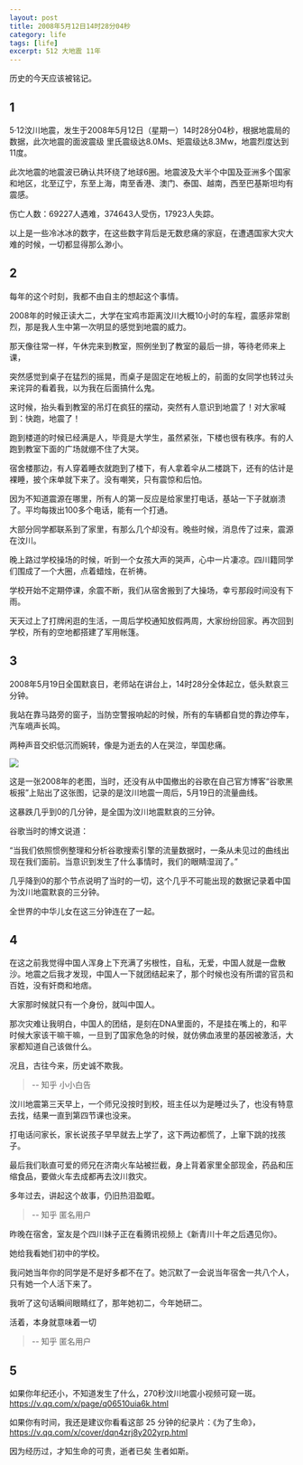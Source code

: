 ```yaml
---
layout: post
title: 2008年5月12日14时28分04秒
category: life
tags: [life]
excerpt: 512 大地震 11年
---
```


历史的今天应该被铭记。

## 1

5·12汶川地震，发生于2008年5月12日（星期一）14时28分04秒，根据地震局的数据，此次地震的面波震级 里氏震级达8.0Ms、矩震级达8.3Mw，地震烈度达到11度。

此次地震的地震波已确认共环绕了地球6圈。地震波及大半个中国及亚洲多个国家和地区，北至辽宁，东至上海，南至香港、澳门、泰国、越南，西至巴基斯坦均有震感。

伤亡人数：69227人遇难，374643人受伤，17923人失踪。

以上是一些冷冰冰的数字，在这些数字背后是无数悲痛的家庭，在遭遇国家大灾大难的时候，一切都显得那么渺小。

## 2

每年的这个时刻，我都不由自主的想起这个事情。

2008年的时候正读大二，大学在宝鸡市距离汶川大概10小时的车程，震感非常剧烈，那是我人生中第一次明显的感觉到地震的威力。

那天像往常一样，午休完来到教室，照例坐到了教室的最后一排，等待老师来上课，

突然感觉到桌子在猛烈的摇晃，而桌子是固定在地板上的，前面的女同学也转过头来诧异的看着我，以为我在后面搞什么鬼。

这时候，抬头看到教室的吊灯在疯狂的摆动，突然有人意识到地震了！对大家喊到：快跑，地震了！

跑到楼道的时候已经满是人，毕竟是大学生，虽然紧张，下楼也很有秩序。有的人跑到教室下面的广场就绷不住了大哭。

宿舍楼那边，有人穿着睡衣就跑到了楼下，有人拿着伞从二楼跳下，还有的估计是裸睡，披个床单就下来了。没有嘲笑，只有震惊和后怕。

因为不知道震源在哪里，所有人的第一反应是给家里打电话，基站一下子就崩溃了。平均每拨出100多个电话，能有一个打通。

大部分同学都联系到了家里，有那么几个却没有。晚些时候，消息传了过来，震源在汶川。

晚上路过学校操场的时候，听到一个女孩大声的哭声，心中一片凄凉。四川籍同学们围成了一个大圈，点着蜡烛，在祈祷。

学校开始不定期停课，余震不断，我们从宿舍搬到了大操场，幸亏那段时间没有下雨。

天天过上了打牌闲逛的生活，一周后学校通知放假两周，大家纷纷回家。再次回到学校，所有的空地都搭建了军用帐篷。


## 3

2008年5月19日全国默哀日，老师站在讲台上，14时28分全体起立，低头默哀三分钟。

我站在靠马路旁的窗子，当防空警报响起的时候，所有的车辆都自觉的靠边停车，汽车嘀声长鸣。

两种声音交织低沉而婉转，像是为逝去的人在哭泣，举国悲痛。

![](http://www.ityouknow.com/assets/images/2019/life/google_512.jpg)

这是一张2008年的老图，当时，还没有从中国撤出的谷歌在自己官方博客“谷歌黑板报”上贴出了这张图，记录的是汶川地震一周后，5月19日的流量曲线。

这暴跌几乎到0的几分钟，是全国为汶川地震默哀的三分钟。

谷歌当时的博文说道：

“当我们依照惯例整理和分析谷歌搜索引擎的流量数据时，一条从未见过的曲线出现在我们面前。当意识到发生了什么事情时，我们的眼睛湿润了。”

几乎降到0的那个节点说明了当时的一切，这个几乎不可能出现的数据记录着中国为汶川地震默哀的三分钟。

全世界的中华儿女在这三分钟连在了一起。


## 4

在这之前我觉得中国人浑身上下充满了劣根性，自私，无爱，中国人就是一盘散沙。地震之后我才发现，中国人一下就团结起来了，那个时候也没有所谓的官员和百姓，没有奸商和地痞。

大家那时候就只有一个身份，就叫中国人。

那次灾难让我明白，中国人的团结，是刻在DNA里面的，不是挂在嘴上的，和平时候大家该干嘛干嘛，一旦到了国家危急的时候，就仿佛血液里的基因被激活，大家都知道自己该做什么。

况且，古往今来，历史诚不欺我。

> -- 知乎 小小白告

汶川地震第三天早上，一个师兄没按时到校，班主任以为是睡过头了，也没有特意去找，结果一直到第四节课也没来。

打电话问家长，家长说孩子早早就去上学了，这下两边都慌了，上窜下跳的找孩子。

最后我们耿直可爱的师兄在济南火车站被拦截，身上背着家里全部现金，药品和压缩食品，要做火车去成都再去汶川救灾。

多年过去，讲起这个故事，仍旧热泪盈眶。

> -- 知乎 匿名用户

昨晚在宿舍，室友是个四川妹子正在看腾讯视频上《新青川十年之后遇见你》。

她给我看她们初中的学校。

我问她当年你的同学是不是好多都不在了。她沉默了一会说当年宿舍一共八个人，只有她一个人活下来了。

我听了这句话瞬间眼睛红了，那年她初二，今年她研二。

活着，本身就意味着一切

> -- 知乎 匿名用户

## 5

如果你年纪还小，不知道发生了什么，270秒汶川地震小视频可窥一斑。https://v.qq.com/x/page/q06510uia6k.html

如果你有时间，我还是建议你看看这部 25 分钟的纪录片：《为了生命》，https://v.qq.com/x/cover/dqn4zrj8y202yrp.html

因为经历过，才知生命的可贵，逝者已矣 生者如斯。